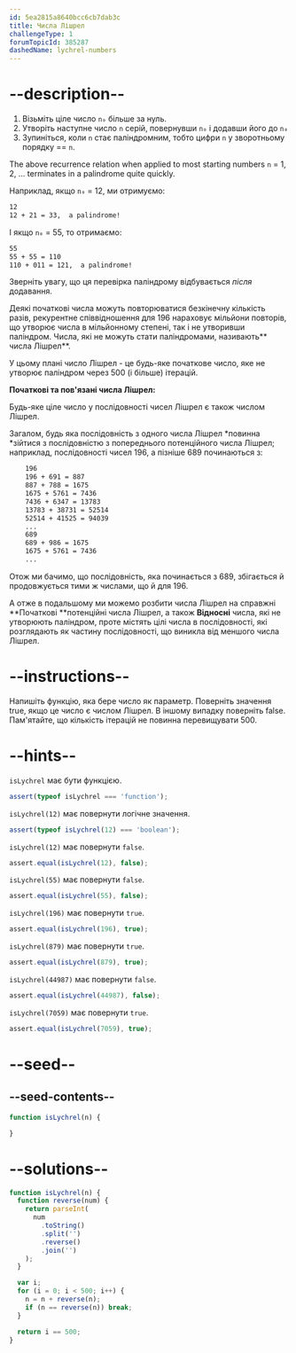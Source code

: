 ```yaml
---
id: 5ea2815a8640bcc6cb7dab3c
title: Числа Лішрел
challengeType: 1
forumTopicId: 385287
dashedName: lychrel-numbers
---
```


# --description--

<ol>
  <li>Візьміть ціле число <code>n₀</code> більше за нуль.</li>
  <li>Утворіть наступне число <code>n</code> серій, повернувши <code>n₀</code> і додавши його до <code>n₀</code></li>
  <li>Зупиніться, коли <code>n</code> стає паліндромним, тобто цифри <code>n</code> у зворотньому порядку == <code>n</code>.</li>
</ol>

The above recurrence relation when applied to most starting numbers `n` = 1, 2, ... terminates in a palindrome quite quickly.

Наприклад, якщо `n₀` = 12, ми отримуємо:

```bash
12
12 + 21 = 33,  a palindrome!
```

І якщо `n₀` = 55, то отримаємо:

```bash
55
55 + 55 = 110
110 + 011 = 121,  a palindrome!
```

Зверніть увагу, що ця перевірка паліндрому відбувається *після* додавання.

Деякі початкові числа можуть повторюватися безкінечну кількість разів, рекурентне співвідношення для 196 нараховує мільйони повторів, що утворює числа в мільйонному степені, так і не утворивши паліндром. Числа, які не можуть стати паліндромами, називають** числа Лішрел**.

У цьому плані число Лішрел - це будь-яке початкове число, яке не утворює паліндром через 500 (і більше) ітерацій.

**Початкові та пов'язані числа Лішрел:**

Будь-яке ціле число у послідовності чисел Лішрел є також числом Лішрел.

Загалом, будь яка послідовність з одного числа Лішрел *повинна *зійтися з послідовністю з попереднього потенційного числа Лішрел; наприклад, послідовності чисел 196, а пізніше 689 починаються з:

```bash
    196
    196 + 691 = 887
    887 + 788 = 1675
    1675 + 5761 = 7436
    7436 + 6347 = 13783
    13783 + 38731 = 52514
    52514 + 41525 = 94039
    ...
    689
    689 + 986 = 1675
    1675 + 5761 = 7436
    ...
```

Отож ми бачимо, що послідовність, яка починається з 689, збігається й продовжується тими ж числами, що й для 196.

А отже в подальшому ми можемо розбити числа Лішрел на справжні **Початкові **потенційні числа Лішрел, а також **Відносні** числа, які не утворюють паліндром, проте містять цілі числа в послідовності, які розглядають як частину послідовності, що виникла від меншого числа Лішрел.

# --instructions--

Напишіть функцію, яка бере число як параметр. Поверніть значення true, якщо це число є числом Лішрел. В іншому випадку поверніть false. Пам'ятайте, що кількість ітерацій не повинна перевищувати 500.

# --hints--

`isLychrel` має бути функцією.

```js
assert(typeof isLychrel === 'function');
```

`isLychrel(12)` має повернути логічне значення.

```js
assert(typeof isLychrel(12) === 'boolean');
```

`isLychrel(12)` має повернути `false`.

```js
assert.equal(isLychrel(12), false);
```

`isLychrel(55)` має повернути `false`.

```js
assert.equal(isLychrel(55), false);
```

`isLychrel(196)` має повернути `true`.

```js
assert.equal(isLychrel(196), true);
```

`isLychrel(879)` має повернути `true`.

```js
assert.equal(isLychrel(879), true);
```

`isLychrel(44987)` має повернути `false`.

```js
assert.equal(isLychrel(44987), false);
```

`isLychrel(7059)` має повернути `true`.

```js
assert.equal(isLychrel(7059), true);
```

# --seed--

## --seed-contents--

```js
function isLychrel(n) {

}
```

# --solutions--

```js
function isLychrel(n) {
  function reverse(num) {
    return parseInt(
      num
        .toString()
        .split('')
        .reverse()
        .join('')
    );
  }

  var i;
  for (i = 0; i < 500; i++) {
    n = n + reverse(n);
    if (n == reverse(n)) break;
  }

  return i == 500;
}
```
